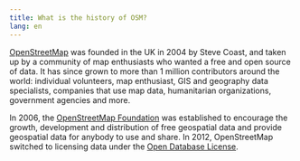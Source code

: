```yaml
---
title: What is the history of OSM?
lang: en 
---
```


[OpenStreetMap](https://openstreetmap.org) was founded in the UK in 2004 by Steve Coast, and taken up by a community of map enthusiasts who wanted a free and open source of data. It has since grown to more than 1 million contributors around the world: individual volunteers, map enthusiast, GIS and geography data specialists, companies that use map data, humanitarian organizations, government agencies and more.

In 2006, the [OpenStreetMap Foundation](/about-osm-community/osm-foundation/) was established to encourage the growth, development and distribution of free geospatial data and provide geospatial data for anybody to use and share. In 2012, OpenStreetMap switched to licensing data under the [Open Database License](https://wiki.osmfoundation.org/wiki/Licence).
